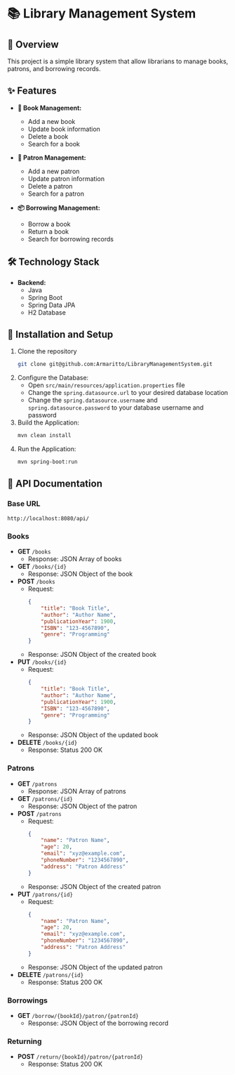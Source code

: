 # 📚 Library Management System
## 📝 Overview 
This project is a simple library system that allow librarians to manage books, patrons, and borrowing records.
## ✨ Features
- **📖 Book Management:** 
    - Add a new book
    - Update book information
    - Delete a book
    - Search for a book


- **👥 Patron Management:**
    - Add a new patron
    - Update patron information
    - Delete a patron
    - Search for a patron


- **📦 Borrowing Management:**
    - Borrow a book
    - Return a book
    - Search for borrowing records

## 🛠️ Technology Stack
- **Backend:** 
  - Java
  - Spring Boot
  - Spring Data JPA
  - H2 Database

## 🚀 Installation and Setup
1. Clone the repository
    ```bash
    git clone git@github.com:Armaritto/LibraryManagementSystem.git
    ```
2. Configure the Database:
    - Open `src/main/resources/application.properties` file
    - Change the `spring.datasource.url` to your desired database location
    - Change the `spring.datasource.username` and `spring.datasource.password` to your database username and password
3. Build the Application:
    ```bash
    mvn clean install
    ```
4. Run the Application:
    ```bash
    mvn spring-boot:run
    ```
   
## 🔗 API Documentation
### Base URL 
```http
http://localhost:8080/api/
```

### Books
- **GET** `/books`
  - Response: JSON Array of books
- **GET** `/books/{id}`
    - Response: JSON Object of the book
- **POST** `/books`
    - Request:
        ```json
        {
            "title": "Book Title",
            "author": "Author Name",
            "publicationYear": 1900,
            "ISBN": "123-4567890",
            "genre": "Programming"
        }
        ```
    - Response: JSON Object of the created book
- **PUT** `/books/{id}`
    - Request:
        ```json
        {
            "title": "Book Title",
            "author": "Author Name",
            "publicationYear": 1900,
            "ISBN": "123-4567890",
            "genre": "Programming"
        }
        ```
    - Response: JSON Object of the updated book
- **DELETE** `/books/{id}`
    - Response: Status 200 OK

### Patrons
- **GET** `/patrons`
    - Response: JSON Array of patrons
- **GET** `/patrons/{id}`
    - Response: JSON Object of the patron
- **POST** `/patrons`
    - Request:
        ```json
        {
            "name": "Patron Name",
            "age": 20,
            "email": "xyz@example.com",
            "phoneNumber": "1234567890",
            "address": "Patron Address"
        }
        ```
    - Response: JSON Object of the created patron
- **PUT** `/patrons/{id}`
    - Request:
        ```json
        {
            "name": "Patron Name",
            "age": 20,
            "email": "xyz@example.com",
            "phoneNumber": "1234567890",
            "address": "Patron Address"
        }
        ```
    - Response: JSON Object of the updated patron
- **DELETE** `/patrons/{id}`
    - Response: Status 200 OK

### Borrowings
- **GET** `/borrow/{bookId}/patron/{patronId}`
    - Response: JSON Object of the borrowing record

### Returning
- **POST** `/return/{bookId}/patron/{patronId}`
    - Response: Status 200 OK
